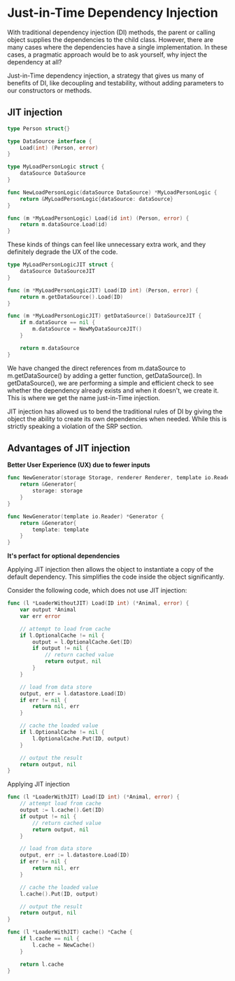 # Just-in-Time Dependency Injection

With traditional dependency injection (DI) methods, the parent or calling object supplies the dependencies to the child class. However, there are many cases where the dependencies have a single implementation. In these cases, a pragmatic approach would be to ask yourself, why inject the dependency at all?

Just-in-Time dependency injection, a strategy that gives us many of benefits of DI, like decoupling and testability, without adding parameters to our constructors or methods.

## JIT injection

```go
type Person struct{}

type DataSource interface {
	Load(int) (Person, error)
}

type MyLoadPersonLogic struct {
	dataSource DataSource
}

func NewLoadPersonLogic(dataSource DataSource) *MyLoadPersonLogic {
	return &MyLoadPersonLogic{dataSource: dataSource}
}

func (m *MyLoadPersonLogic) Load(id int) (Person, error) {
	return m.dataSource.Load(id)
}
```

These kinds of things can feel like unnecessary extra work, and they definitely degrade the UX of the code.

```go
type MyLoadPersonLogicJIT struct {
    dataSource DataSourceJIT
}

func (m *MyLoadPersonLogicJIT) Load(ID int) (Person, error) {
    return m.getDataSource().Load(ID)
}

func (m *MyLoadPersonLogicJIT) getDataSource() DataSourceJIT {
    if m.dataSource == nil {
        m.dataSource = NewMyDataSourceJIT()
    }

    return m.dataSource
}
```

We have changed the direct references from m.dataSource to m.getDataSource() by adding a getter function, getDataSource(). In getDataSource(), we are performing a simple and efficient check to see whether the dependency already exists and when it doesn't, we create it. This is where we get the name just-in-Time injection.

JIT injection has allowed us to bend the traditional rules of DI by giving the object the ability to create its own dependencies when needed. While this is strictly speaking a violation of the SRP section.

## Advantages of JIT injection

**Better User Experience (UX) due to fewer inputs**

```go
func NewGenerator(storage Storage, renderer Renderer, template io.Reader) *Generator{
    return &Generator{
        storage: storage
    }
}

func NewGenerator(template io.Reader) *Generator {
    return &Generator{
        template: template
    }
}
```

**It's perfact for optional dependencies**

Applying JIT injection then allows the object to instantiate a copy of the default dependency. This simplifies the code inside the object significantly.

Consider the following code, which does not use JIT injection:

```go
func (l *LoaderWithoutJIT) Load(ID int) (*Animal, error) {
    var output *Animal
    var err error

    // attempt to load from cache
    if l.OptionalCache != nil {
        output = l.OptionalCache.Get(ID)
        if output != nil {
            // return cached value
            return output, nil
        }
    }

    // load from data store
    output, err = l.datastore.Load(ID)
    if err != nil {
        return nil, err
    }

    // cache the loaded value
    if l.OptionalCache != nil {
        l.OptionalCache.Put(ID, output)
    }

    // output the result
    return output, nil
}
```

Applying JIT injection

```go
func (l *LoaderWithJIT) Load(ID int) (*Animal, error) {
    // attempt load from cache
    output := l.cache().Get(ID)
    if output != nil {
        // return cached value
        return output, nil
    }

    // load from data store
    output, err := l.datastore.Load(ID)
    if err != nil {
        return nil, err
    }

    // cache the loaded value
    l.cache().Put(ID, output)

    // output the result
    return output, nil
}

func (l *LoaderWithJIT) cache() *Cache {
    if l.cache == nil {
        l.cache = NewCache()
    }

    return l.cache
}
```
